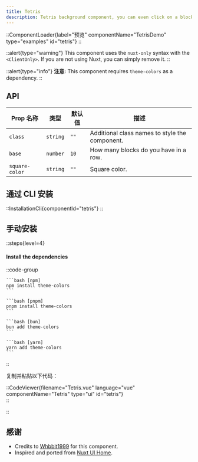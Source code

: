 ```yaml
---
title: Tetris
description: Tetris background component, you can even click on a block to eliminate it.
---
```


::ComponentLoader{label="预览" componentName="TetrisDemo" type="examples" id="tetris"}
::

::alert{type="warning"}
This component uses the `nuxt-only` syntax with the `<ClientOnly>`. If you are not using Nuxt, you can simply remove it.
::

::alert{type="info"}
**注意:** This component requires `theme-colors` as a dependency.
::

## API

| Prop 名称      | 类型     | 默认值 | 描述                                           |
| -------------- | -------- | ------ | ---------------------------------------------- |
| `class`        | `string` | `""`   | Additional class names to style the component. |
| `base`         | `number` | `10`   | How many blocks do you have in a row.          |
| `square-color` | `string` | `""`   | Square color.                                  |

## 通过 CLI 安装

::InstallationCli{componentId="tetris"}
::

## 手动安装

::steps{level=4}

#### Install the dependencies

::code-group

    ```bash [npm]
    npm install theme-colors
    ```

    ```bash [pnpm]
    pnpm install theme-colors
    ```

    ```bash [bun]
    bun add theme-colors
    ```

    ```bash [yarn]
    yarn add theme-colors
    ```

::

复制并粘贴以下代码：

::CodeViewer{filename="Tetris.vue" language="vue" componentName="Tetris" type="ui" id="tetris"}  
::

::

## 感谢

- Credits to [Whbbit1999](https://github.com/Whbbit1999) for this component.
- Inspired and ported from [Nuxt UI Home](https://ui2.nuxt.com/).
